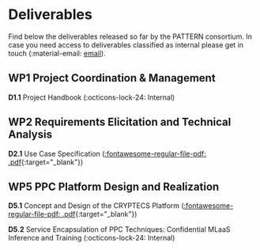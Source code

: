 # Deliverables

Find below the deliverables released so far by the PATTERN consortium. In case
you need access to deliverables classified as internal please get in touch
(:material-email: [email](mailto:email)).   

## WP1 Project Coordination & Management

**D1.1** Project Handbook (:octicons-lock-24: Internal)

## WP2 Requirements Elicitation and Technical Analysis

**D2.1** Use Case Specification ([:fontawesome-regular-file-pdf: .pdf][D2.1]{:target="_blank"})

[D2.1]: https://drive.google.com/uc?export=download&id=1C5kpmS-E8S-RDBALxxgNw0O_7P37ods9

## WP5 PPC Platform Design and Realization

**D5.1** Concept and Design of the CRYPTECS Platform
([:fontawesome-regular-file-pdf: .pdf][D5.1]{:target="_blank"})

[D5.1]: https://drive.google.com/uc?export=download&id=1nko1yA2NtBruuSS8zauDklPD5qTxDEpF

**D5.2** Service Encapsulation of PPC Techniques: Confidential MLaaS Inference
and Training (:octicons-lock-24: Internal)
